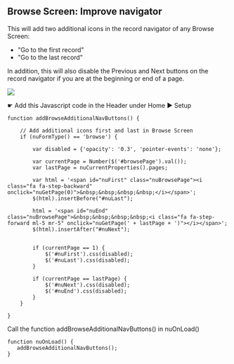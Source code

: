 ## Browse Screen: Improve navigator

This will add two additional icons in the record navigator of any Browse Screen: 

* "Go to the first record" 
* "Go to the last record"

In addition, this will also disable the Previous and Next buttons on the record navigator if you are at the beginning or end of a page.

<p align="left">
  <img src="screenshots/improve_navigator.png">
</p>

☛  Add this Javascript code in the Header under Home ► Setup

```
function addBrowseAdditionalNavButtons() {
	
    // Add additional icons first and last in Browse Screen
    if (nuFormType() == 'browse') {

		var disabled = {'opacity': '0.3', 'pointer-events': 'none'};

        var currentPage = Number($('#browsePage').val());
        var lastPage = nuCurrentProperties().pages;

        var html = '<span id="nuFirst" class="nuBrowsePage"><i class="fa fa-step-backward" onclick="nuGetPage(0)">&nbsp;&nbsp;&nbsp;&nbsp;</i></span>';
        $(html).insertBefore("#nuLast");

        html = '<span id="nuEnd" class="nuBrowsePage">&nbsp;&nbsp;&nbsp;&nbsp;<i class="fa fa-step-forward ml-5 mr-5" onclick="nuGetPage(' + lastPage + ')"></i></span>';
        $(html).insertAfter("#nuNext");


        if (currentPage == 1) {
            $('#nuFirst').css(disabled);
            $('#nuLast').css(disabled);
        }

        if (currentPage == lastPage) {
            $('#nuNext').css(disabled);
            $('#nuEnd').css(disabled);
        }
    }

}
```

Call the function addBrowseAdditionalNavButtons() in  nuOnLoad()

```
function nuOnLoad() {
   addBrowseAdditionalNavButtons();
}
```
